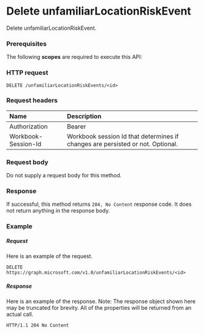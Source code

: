 # Delete unfamiliarLocationRiskEvent

Delete unfamiliarLocationRiskEvent.
### Prerequisites
The following **scopes** are required to execute this API: 
### HTTP request
<!-- { "blockType": "ignored" } -->
```http
DELETE /unfamiliarLocationRiskEvents/<id>

```
### Request headers
| Name       | Description|
|:---------------|:----------|
| Authorization  | Bearer <code>|
| Workbook-Session-Id  | Workbook session Id that determines if changes are persisted or not. Optional.|

### Request body
Do not supply a request body for this method.


### Response
If successful, this method returns `204, No Content` response code. It does not return anything in the response body.

### Example
##### Request
Here is an example of the request.
<!-- {
  "blockType": "request",
  "name": "delete_unfamiliarlocationriskevent"
}-->
```http
DELETE https://graph.microsoft.com/v1.0/unfamiliarLocationRiskEvents/<id>
```
##### Response
Here is an example of the response. Note: The response object shown here may be truncated for brevity. All of the properties will be returned from an actual call.
<!-- {
  "blockType": "response",
  "truncated": true
} -->
```http
HTTP/1.1 204 No Content
```

<!-- uuid: 8fcb5dbc-d5aa-4681-8e31-b001d5168d79
2015-10-25 14:57:30 UTC -->
<!-- {
  "type": "#page.annotation",
  "description": "Delete unfamiliarLocationRiskEvent",
  "keywords": "",
  "section": "documentation",
  "tocPath": ""
}-->